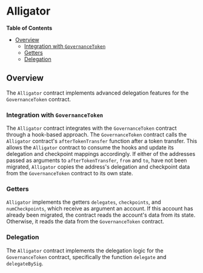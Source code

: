 # Alligator

<!-- START doctoc generated TOC please keep comment here to allow auto update -->
<!-- DON'T EDIT THIS SECTION, INSTEAD RE-RUN doctoc TO UPDATE -->
**Table of Contents**

- [Overview](#overview)
  - [Integration with `GovernanceToken`](#integration-with-governancetoken)
  - [Getters](#getters)
  - [Delegation](#delegation)

<!-- END doctoc generated TOC please keep comment here to allow auto update -->

## Overview

The `Alligator` contract implements advanced delegation features for the `GovernanceToken` contract.

### Integration with `GovernanceToken`

The `Alligator` contract integrates with the `GovernanceToken` contract through a hook-based approach. The
`GovernanceToken` contract calls the `Alligator` contract's `afterTokenTransfer` function after a token transfer. This
allows the `Alligator` contract to consume the hooks and update its delegation and checkpoint mappings accordingly.
If either of the addresses passed as arguments to `afterTokenTransfer`, `from` and `to`, have not been migrated,
`Alligator` copies the address's delegation and checkpoint data from the `GovernanceToken` contract to its own state.

### Getters

`Alligator` implements the getters `delegates`, `checkpoints`, and `numCheckpoints`, which receive as argument an
account.  If this account has already been migrated, the contract reads the account's data from its state. Otherwise,
it reads the data from the `GovernanceToken` contract.

### Delegation

The `Alligator` contract implements the delegation logic for the `GovernanceToken` contract, specifically the function
`delegate` and `delegateBySig`.
